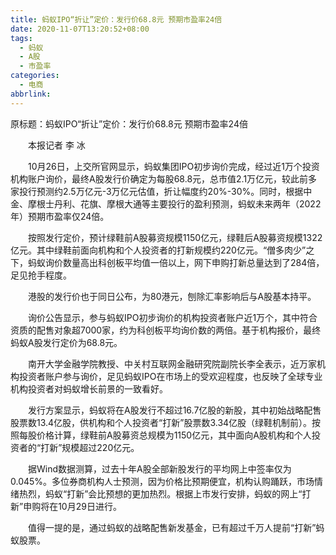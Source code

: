 ```yaml
---
title: 蚂蚁IPO“折让”定价：发行价68.8元 预期市盈率24倍
date: 2020-11-07T13:20:52+08:00
tags:
  - 蚂蚁
  - A股
  - 市盈率
categories:
  - 电商
abbrlink:
---
```


原标题：蚂蚁IPO“折让”定价：发行价68.8元 预期市盈率24倍

　　本报记者 李 冰

　　10月26日，上交所官网显示，蚂蚁集团IPO初步询价完成，经过近1万个投资机构账户询价，最终A股发行价确定为每股68.8元，总市值2.1万亿元，较此前多家投行预测约2.5万亿元-3万亿元估值，折让幅度约20%-30%。同时，根据中金、摩根士丹利、花旗、摩根大通等主要投行的盈利预测，蚂蚁未来两年（2022年）预期市盈率仅24倍。

　　按照发行定价，预计绿鞋前A股募资规模1150亿元，绿鞋后A股募资规模1322亿元。其中绿鞋前面向机构和个人投资者的打新规模约220亿元。“僧多肉少”之下，蚂蚁询价数量高出科创板平均值一倍以上，网下申购打新总量达到了284倍，足见抢手程度。

　　港股的发行价也于同日公布，为80港元，刨除汇率影响后与A股基本持平。

　　询价公告显示，参与蚂蚁IPO初步询价的机构投资者账户近1万个，其中符合资质的配售对象超7000家，约为科创板平均询价数的两倍。基于机构报价，最终蚂蚁A股发行定价为68.8元。

　　南开大学金融学院教授、中关村互联网金融研究院副院长李全表示，近万家机构投资者账户参与询价，足见蚂蚁IPO在市场上的受欢迎程度，也反映了全球专业机构投资者对蚂蚁增长前景的一致看好。

　　发行方案显示，蚂蚁将在A股发行不超过16.7亿股的新股，其中初始战略配售股票数13.4亿股，供机构和个人投资者“打新”股票数3.34亿股（绿鞋机制前）。按照每股价格计算，绿鞋前A股募资总规模为1150亿元，其中面向A股机构和个人投资者的“打新”规模超过220亿元。

　　据Wind数据测算，过去十年A股全部新股发行的平均网上中签率仅为0.045%。多位券商机构人士预测，因为价格比预期便宜，机构认购踊跃，市场情绪热烈，蚂蚁“打新”会比预想的更加热烈。根据上市发行安排，蚂蚁的网上“打新”申购将在10月29日进行。

　　值得一提的是，通过蚂蚁的战略配售新发基金，已有超过千万人提前“打新”蚂蚁股票。